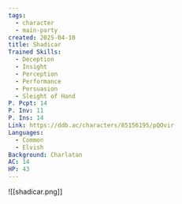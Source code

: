 ```yaml
---
tags:
  - character
  - main-party
created: 2025-04-10
title: Shadicar
Trained Skills:
  - Deception
  - Insight
  - Perception
  - Performance
  - Persuasion
  - Sleight of Hand
P. Pcpt: 14
P. Inv: 11
P. Ins: 14
Link: https://ddb.ac/characters/85156195/pQOvir
Languages:
  - Common
  - Elvish
Background: Charlatan
AC: 14
HP: 43
---
```


![[shadicar.png]]